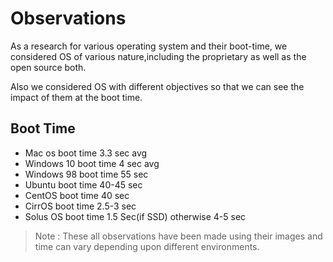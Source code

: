 # **Observations**

As a research for various operating system and their boot-time, we considered OS of various nature,including the proprietary as well as the open source both.

Also we considered OS with different objectives so that we can see the impact of them at the boot time.

## Boot Time

- Mac os boot time 3.3 sec avg
- Windows 10 boot time 4 sec avg
- Windows 98 boot time 55 sec
- Ubuntu boot time 40-45 sec
- CentOS boot time 40 sec
- CirrOS boot time 2.5-3 sec
- Solus OS boot time 1.5 Sec(if SSD) otherwise 4-5 sec

> Note : These all observations have been made using their images and time can vary depending upon different environments.

